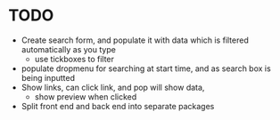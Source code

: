 # TODO

- Create search form, and populate it with data which is filtered automatically as you type
    - use tickboxes to filter
- populate dropmenu for searching at start time, and as search box is being inputted
- Show links, can click link, and pop will show data,
    - show preview when clicked
- Split front end and back end into separate packages